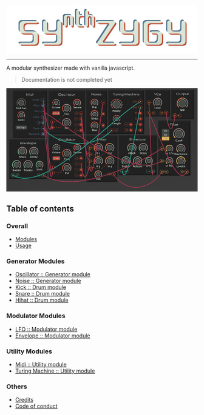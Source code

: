 ![Logo](./images/logo.png)

---

A modular synthesizer made with vanilla javascript.

> Documentation is not completed yet

![Overview](./images/overview.png)

## Table of contents

### Overall

* [Modules](./modules.md)
* [Usage](./usage.md)

### Generator Modules

* [Oscillator :: Generator module](./generators/oscillator.md)
* [Noise :: Generator module](./generators/noise.md)
* [Kick :: Drum module](./generators/kick.md)
* [Snare :: Drum module](./generators/snare.md)
* [Hihat :: Drum module](./generators/hihat.md)

### Modulator Modules

* [LFO :: Modulator module](./modulators/lfo.md)
* [Envelope :: Modulator module](./modulators/lfo.md)

### Utility Modules

* [Midi :: Utility module](./utilities/midi.md)
* [Turing Machine :: Utility module](./utilities/turing.md)

### Others

* [Credits](./credits.md)
* [Code of conduct](./code-of-conduct.md)



